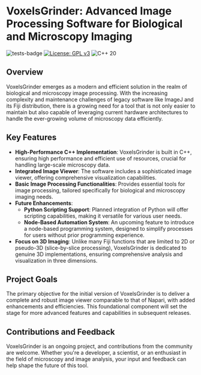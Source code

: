 # VoxelsGrinder: Advanced Image Processing Software for Biological and Microscopy Imaging

![tests-badge](https://github.com/c-h-benedetti/voxels-grinder/actions/workflows/cpp-build.yml/badge.svg)
[![License: GPL v3](https://img.shields.io/badge/License-GPLv3-blue.svg)](https://www.gnu.org/licenses/gpl-3.0)
![C++ 20](https://img.shields.io/badge/C%2B%2B-20-green)

## Overview

VoxelsGrinder emerges as a modern and efficient solution in the realm of biological and microscopy image processing. With the increasing complexity and maintenance challenges of legacy software like ImageJ and its Fiji distribution, there is a growing need for a tool that is not only easier to maintain but also capable of leveraging current hardware architectures to handle the ever-growing volume of microscopy data efficiently.

## Key Features

- **High-Performance C++ Implementation**: VoxelsGrinder is built in C++, ensuring high performance and efficient use of resources, crucial for handling large-scale microscopy data.
- **Integrated Image Viewer**: The software includes a sophisticated image viewer, offering comprehensive visualization capabilities.
- **Basic Image Processing Functionalities**: Provides essential tools for image processing, tailored specifically for biological and microscopy imaging needs.
- **Future Enhancements**:
  - **Python Scripting Support**: Planned integration of Python will offer scripting capabilities, making it versatile for various user needs.
  - **Node-Based Automation System**: An upcoming feature to introduce a node-based programming system, designed to simplify processes for users without prior programming experience.
- **Focus on 3D Imaging**: Unlike many Fiji functions that are limited to 2D or pseudo-3D (slice-by-slice processing), VoxelsGrinder is dedicated to genuine 3D implementations, ensuring comprehensive analysis and visualization in three dimensions.

## Project Goals

The primary objective for the initial version of VoxelsGrinder is to deliver a complete and robust image viewer comparable to that of Napari, with added enhancements and efficiencies. This foundational component will set the stage for more advanced features and capabilities in subsequent releases.

## Contributions and Feedback

VoxelsGrinder is an ongoing project, and contributions from the community are welcome. Whether you're a developer, a scientist, or an enthusiast in the field of microscopy and image analysis, your input and feedback can help shape the future of this tool.
